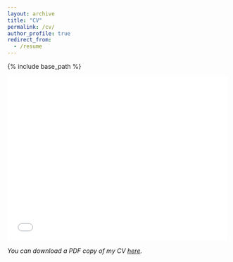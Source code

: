 ```yaml
---
layout: archive
title: "CV"
permalink: /cv/
author_profile: true
redirect_from:
  - /resume
---
```


{% include base_path %}
<html>
<body>
    <embed src="/files/pdf/CV.pdf" width="500" height="375">
</body>
</html>

*You can download a PDF copy of my CV [here](/files/pdf/JD.pdf).*

